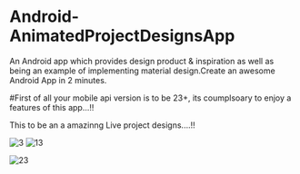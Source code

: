 # Android-AnimatedProjectDesignsApp
An Android app which provides design product &amp; inspiration as well as being an example of implementing material design.Create an awesome Android App  in 2 minutes.

#First of all your mobile api version is to be 23+, its coumplsoary to enjoy a features of this app...!!

This to be an a amazinng Live project designs....!!



![3](https://user-images.githubusercontent.com/62433956/91026230-20ac7c80-e618-11ea-80af-50f554efacf9.png) ![13](https://user-images.githubusercontent.com/62433956/91026486-6c5f2600-e618-11ea-885e-3adf6603478f.png) 


![23](https://user-images.githubusercontent.com/62433956/91026502-7123da00-e618-11ea-8562-c6b734af9d2f.png)






